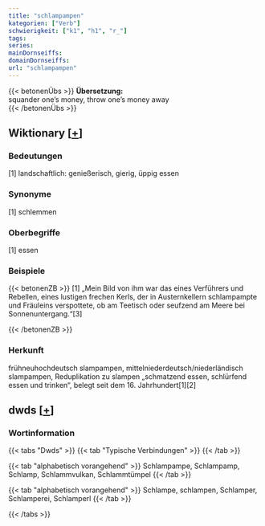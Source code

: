 ```yaml
---
title: "schlampampen"
kategorien: ["Verb"]
schwierigkeit: ["k1", "h1", "r_"]
tags:
series:
mainDornseiffs:
domainDornseiffs:
url: "schlampampen"
---
```


{{< betonenÜbs >}}
**Übersetzung:**  
squander one’s money, throw one’s money away  
{{< /betonenÜbs >}}

## Wiktionary [[+](https://de.wiktionary.org/wiki/schlampampen)]

### Bedeutungen
[1] landschaftlich: genießerisch, gierig, üppig essen  

### Synonyme
[1] schlemmen  

### Oberbegriffe
[1] essen  

### Beispiele
{{< betonenZB >}}
[1] „Mein Bild von ihm war das eines Verführers und Rebellen, eines lustigen frechen Kerls, der in Austernkellern schlampampte und Fräuleins verspottete, ob am Teetisch oder seufzend am Meere bei Sonnenuntergang.“[3]  

{{< /betonenZB >}}
### Herkunft
frühneuhochdeutsch slampampen, mittelniederdeutsch/niederländisch slampampen, Reduplikation zu slampen „schmatzend essen, schlürfend essen und trinken“, belegt seit dem 16. Jahrhundert[1][2]  



## dwds [[+](https://www.dwds.de/wb/schlampampen)]

### Wortinformation
{{< tabs "Dwds" >}}
{{< tab "Typische Verbindungen" >}}
{{< /tab >}}

{{< tab "alphabetisch vorangehend" >}}
Schlampampe, Schlampamp, Schlamp, Schlammvulkan, Schlammtümpel
{{< /tab >}}

{{< tab "alphabetisch vorangehend" >}}
Schlampe, schlampen, Schlamper, Schlamperei, Schlamperl
{{< /tab >}}

{{< /tabs >}}

